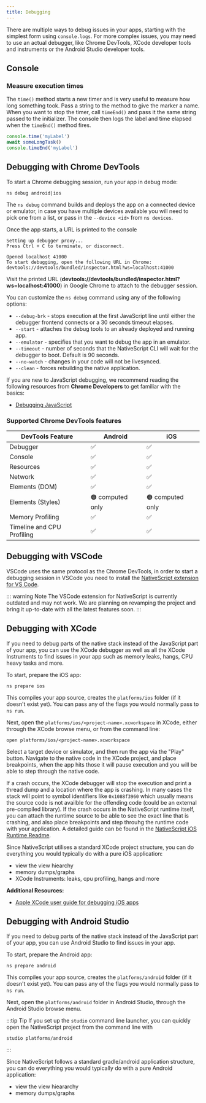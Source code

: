 ```yaml
---
title: Debugging
---
```


There are multiple ways to debug issues in your apps, starting with the simplest form using `console.logs`. For more complex issues, you may need to use an actual debugger, like Chrome DevTools, XCode developer tools and instruments or the Android Studio developer tools.

## Console

### Measure execution times

The `time()` method starts a new timer and is very useful to measure how long something took. Pass a string to the method to give the marker a name. When you want to stop the timer, call `timeEnd()` and pass it the same string passed to the initializer. The console then logs the label and time elapsed when the `timeEnd()` method fires.

```ts
console.time('myLabel')
await someLongTask()
console.timeEnd('myLabel')
```

## Debugging with Chrome DevTools

To start a Chrome debugging session, run your app in debug mode:

```cli
ns debug android|ios
```

The `ns debug` command builds and deploys the app on a connected device or emulator, in case you have multiple devices available you will need to pick one from a list, or pass in the `--device <id>` from `ns devices`.

Once the app starts, a URL is printed to the console

```cli{5-6}
Setting up debugger proxy...
Press Ctrl + C to terminate, or disconnect.

Opened localhost 41000
To start debugging, open the following URL in Chrome:
devtools://devtools/bundled/inspector.html?ws=localhost:41000
```

Visit the printed URL (**devtools://devtools/bundled/inspector.html?ws=localhost:41000**) in Google Chrome to attach to the debugger session.

You can customize the `ns debug` command using any of the following options:

- `--debug-brk` - stops execution at the first JavaScript line until either the debugger frontend connects or a 30 seconds timeout elapses.
- `--start` - attaches the debug tools to an already deployed and running app.
- `--emulator` - specifies that you want to debug the app in an emulator.
- `--timeout` - number of seconds that the NativeScript CLI will wait for the debugger to boot. Default is 90 seconds.
- `--no-watch` - changes in your code will not be livesynced.
- `--clean` - forces rebuilding the native application.

If you are new to JavaScript debugging, we recommend reading the following resources from **Chrome Developers** to get familiar with the basics:

- [Debugging JavaScript](https://developer.chrome.com/docs/devtools/javascript/)

### Supported Chrome DevTools features

| DevTools Feature           | Android                       | iOS                           |
| -------------------------- | ----------------------------- | ----------------------------- |
| Debugger                   | :white_check_mark:            | :white_check_mark:            |
| Console                    | :white_check_mark:            | :white_check_mark:            |
| Resources                  | :white_check_mark:            | :white_check_mark:            |
| Network                    | :white_check_mark:            | :white_check_mark:            |
| Elements (DOM)             | :white_check_mark:            | :white_check_mark:            |
| Elements (Styles)          | :orange_circle: computed only | :orange_circle: computed only |
| Memory Profiling           | :white_check_mark:            | :white_check_mark:            |
| Timeline and CPU Profiling | :white_check_mark:            | :white_check_mark:            |

## Debugging with VSCode

VSCode uses the same protocol as the Chrome DevTools, in order to start a debugging session in VSCode you need to install the [NativeScript extension for VS Code](https://marketplace.visualstudio.com/items?itemName=NativeScript.nativescript).

::: warning Note
The VSCode extension for NativeScript is currently outdated and may not work. We are planning on revamping the project and bring it up-to-date with all the latest features soon.
:::

## Debugging with XCode

If you need to debug parts of the native stack instead of the JavaScript part of your app, you can use the XCode debugger as well as all the XCode Instruments to find issues in your app such as memory leaks, hangs, CPU heavy tasks and more.

To start, prepare the iOS app:

```cli
ns prepare ios
```

This compiles your app source, creates the `platforms/ios` folder (if it doesn't exist yet). You can pass any of the flags you would normally pass to `ns run`.

Next, open the `platforms/ios/<project-name>.xcworkspace` in XCode, either through the XCode browse menu, or from the command line:

```cli
open platforms/ios/<project-name>.xcworkspace
```

Select a target device or simulator, and then run the app via the "Play" button. Navigate to the native code in the XCode project, and place breakpoints, when the app hits those it will pause execution and you will be able to step through the native code.

If a crash occurs, the XCode debugger will stop the execution and print a thread dump and a location where the app is crashing. In many cases the stack will point to symbol identifiers like `0x1088f3960` which usually means the source code is not availble for the offending code (could be an external pre-compiled library). If the crash occurs in the NativeScript runtime itself, you can attach the runtime source to be able to see the exact line that is crashing, and also place breakpoints and step throuhg the runtime code with your application. A detailed guide can be found in the [NativeScript iOS Runtime Readme](https://github.com/NativeScript/ns-v8ios-runtime#attaching-the-runtime-to-a-nativescript-app).

Since NativeScript utilises a standard XCode project structure, you can do everything you would typically do with a pure iOS application:

- view the view hiearchy
- memory dumps/graphs
- XCode Instruments: leaks, cpu profiling, hangs and more

**Additional Resources:**

- [Apple XCode user guide for debugging iOS apps](https://developer.apple.com/documentation/xcode/diagnosing-and-resolving-bugs-in-your-running-app?language=objc)

## Debugging with Android Studio

If you need to debug parts of the native stack instead of the JavaScript part of your app, you can use Android Studio to find issues in your app.

To start, prepare the Android app:

```cli
ns prepare android
```

This compiles your app source, creates the `platforms/android` folder (if it doesn't exist yet). You can pass any of the flags you would normally pass to `ns run`.

Next, open the `platforms/android` folder in Android Studio, through the Android Studio browse menu.

:::tip Tip
If you set up the `studio` command line launcher, you can quickly open the NativeScript project from the command line with

```cli
studio platforms/android
```

:::

Since NativeScript follows a standard gradle/android application structure, you can do everything you would typically do with a pure Android application:

- view the view hieararchy
- memory dumps/graphs

<!-- previous content for reference: -->
<!--  -->
<!--  -->
<!--  -->
<!--  -->
<!-- For security reasons, the debugging agent **can't be started automatically** from the command-line. That's why NativeScript CLI generates a URL which is printed on the screen instead. **You need to manually copy it in Google Chrome's address bar to start debugging.**

You can customize the `ns debug` command using any of the following options:

- `--debug-brk` - Prepares, builds and deploys the application package on a device or in an emulator, and stops at the first JavaScript line until either the debugger frontend connects or a 30 seconds timeout elapses.
- `--start` - Attaches the debug tools to a deployed and running app.
- `--emulator` - Specifies that you want to debug the app in an emulator.
- `--timeout` - Sets the number of seconds that the NativeScript CLI will wait for the debugger to boot. If not set, the default timeout is 90 seconds.
- `--no-watch` - If set, changes in your code will not be livesynced.
- `--clean` - If set forces rebuilding the native application. -->

<!-- #### iOS specific options

- `--inspector` - Flag to use the embedded Webkit Web Inspector debugger (default is Chrome DevTools).

For more information about Android debugging, run any of the following commands:

`ns help debug android` or `ns debug android --help`

For iOS debugging, run any the following commands:

`ns help debug ios` or `ns debug ios --help`

The following are the Chrome DevTools features supported by NativeScript:

|                            | ANDROID CHROME DEVTOOLS | IOS SAFARI APPINSPECTOR | IOS CHROME DEVTOOLS | VSCODE EXTENSION   |
| -------------------------- | ----------------------- | ----------------------- | ------------------- | ------------------ |
| Debugger                   | :white_check_mark:      | :white_check_mark:      | :white_check_mark:  | :white_check_mark: |
| Console                    | :white_check_mark:      | :white_check_mark:      | :white_check_mark:  | :white_check_mark: |
| Resources                  | :white_check_mark:      | :white_check_mark:      | :white_check_mark:  | not applicable     |
| Network                    | :white_check_mark:      | :white_check_mark:      | :white_check_mark:  | not applicable     |
| Elements (DOM)             | :white_check_mark:      | :x:                     | :white_check_mark:  | not applicable     |
| Elements (Styles)          | :x:                     | :x:                     | :x:                 | not applicable     |
| Memory Profiling           | :x:                     | :x:                     | :x:                 | not applicable     |
| Timeline and CPU Profiling | :x:                     | :white_check_mark:      | :x:                 | not applicable     | -->

<!-- ### Debugger

The debugger feature can help you find and diagnose the bugs occurring at runtime using the following techniques:

- [Pause code with breakpoints](https://developer.chrome.com/docs/devtools/javascript/breakpoints/) - Set a breakpoint so that you can pause your code in the middle of its execution. Once your code is paused (Figure 1), you can [step through it](https://developer.chrome.com/docs/devtools/javascript/#code-stepping) to investigate the control flow and property values.

```js
console.log('a')
console.log('b')
debugger
console.log('c')
```

_Figure 1: A line-of-code breakpoint set on line 29: Setting breakpoints_
![Line of code breakpoint example](https://wd.imgix.net/image/admin/0BqKJaEX3Afeq6s5GbA6.png?auto=format&w=1600)

:::tip Note:
Sometimes when the code you want to debug executes too early, for example during application initialization, you will have to place a [Line-of-code breakpoint](https://developer.chrome.com/docs/devtools/javascript/#line-breakpoint) - `debugger;` statement in your code and start the debugging process with the [`--debug-brk`](/development-workflow/nativescript-cli-basics.md#debug) CLI flag to allow the DevTools enough time to connect and attach before your code is executed.
:::

- [Inspect local and global properties, and variables](https://developer.chrome.com/docs/devtools/javascript/#check-values) - While paused on a line of code, use the Scope pane (Figure 3) to view and edit the values of properties and variables in the local, closure, and global scopes.

_Figure 3: The Scope pane: Scope pane_
![The Scope pane](https://wd.imgix.net/image/admin/Tynv55DnsSgtvpd6Iz9z.png?auto=format&w=1600)

:::tip Note:
The `Global` object in the context of a NativeScript application is a custom object and contains only a limited subset of the `Window` global object present in a Web application.
:::

- [Watch the values of custom JavaScript expressions](https://developer.chrome.com/docs/devtools/javascript/#watch-expressions) - Use the Watch pane (Figure 4) to watch the values of custom expressions. You can watch any valid JavaScript expression.

_Figure 4: The Watch pane: Watch pane_
![The Watch pane](https://wd.imgix.net/image/admin/iAZLQFWjCy2kNbYKPGpR.png?auto=format&w=1600)

- [View the current call stack](https://developer.chrome.com/docs/devtools/javascript/#scope) - While paused on a line of code, use the Call Stack pane (Figure 5) to view the call stack that got you to this point. Click on an entry to jump to the line of code where that function was called. The blue arrow icon on the left of the blue outline represents which function DevTools is currently highlighting.

_Figure 5: Call stack: Call stack_
![Call stack](https://wd.imgix.net/image/admin/Tynv55DnsSgtvpd6Iz9z.png?auto=format&w=1600)

:::tip Note:
To be able to debug code other than JavaScript, the transpiled sources should include [inlined source maps](https://www.typescriptlang.org/docs/handbook/compiler-options.html) for your code (default when developing NativeScript apps with TypeScript).
:::: -->

<!-- ### Console -->

<!-- #### [Writing to the console](https://developer.chrome.com/docs/devtools/console/api/#log) -->
<!--
One of the most natural things you can do to debug apps in any environment is writing to the system’s log. In NativeScript logging works a lot as it does on the web, as most of the same `console` APIs that work on the web also work in NativeScript.

For a more configurable console logging, see the [Tracing in NativeScript](/guide/nativescript-core/tracing) page.

The `console.log()` function is great for outputting primitive values such as strings, numbers, and booleans, but it doesn’t work so well for objects. For those situations you’ll want to use another of the `console` object’s methods intended for complex object output: `console.dir()`.

To see this in action add a `console.log()` in your app code, which uses `console.log()` to log a simple object.

```typescript
export function pageLoaded = () => {
    console.log({
      type: "Apple",
      color: "Red"
    });
};
```

If you look at your console, you’ll see the following not-very-helpful output.

```shell
JS: [object Object]
```

Now replace the `console.log` reference with `console.dir`. After the NativeScript CLI refreshes your app, you should see the full output of the object in your terminal or command prompt.

```shell
JS: === dump(): dumping members ===
JS: {
JS:     "type": "Apple",
JS:     "color": "Red"
JS: }
JS: === dump(): dumping function and properties names ===
JS: === dump(): finished ===
``` -->

<!-- #### Autocompleting commands and expressions

When you type in the Console, the Console automatically displays an autocomplete dropdown menu (Figure 6) of relevant methods that match the text that you have already typed. This includes previous commands that you executed.

_Figure 6: Console autocomplete: Console autocomplete_

![Console autocomplete](https://wd.imgix.net/image/admin/7HsvmvxxZifd5ZqkP4Hg.png?auto=format&w=1600) -->

<!-- #### Evaluate expressions

Explore the state of any object of your global application scope, or the paused local scope from the Console by evaluating an expression just by typing it. -->

<!-- ### Resources

Scripts loaded by the JavaScript Virtual Machine appear in the Sources panel, which you can then debug and place breakpoints in. Besides scripts all other text and image resources found in your application are also listed in the Sources panel, grouped by folder name by default. You can inspect and search inside the contents of XML, HTML, CSS, JSON, and image files. Text and image network responses are also stored there. -->

<!-- ### Network

DevTools shows **all\*** network requests in the Network panel while the DevTools are open. In the panel you will find information about the requests made, whether they've completed, the response status and data.

- [View a log of requests](https://developer.chrome.com/docs/devtools/network/reference/#requests) - Use the Requests table (Figure 7) to view a log of all requests made while DevTools has been open. Clicking or hovering over requests reveals more information about them.

_Figure 7: A log of requests_

![A log of requests](https://wd.imgix.net/image/NJdAV9UgKuN8AhoaPBquL7giZQo1/0lULFSOjRlz3L83HPcKX.png?auto=format&w=1600)

:::tip Note:
Time, Size, and Waterfall metrics may sometimes appear incorrectly or be missing altogether if a Status Code is available, however, that means a response has been received.
:::

- [View a preview of a response body](https://developer.chrome.com/docs/devtools/network/reference/#preview) - To view a preview of a response body: Click the URL of the request, Under the Name column of the Requests table. Click the Preview tab (Figure 8). This tab is mostly useful for viewing images.

_Figure 8: A preview of a response body_
![A preview of a response body](https://wd.imgix.net/image/NJdAV9UgKuN8AhoaPBquL7giZQo1/91J6iI0F1RkJZEXBysdR.png?auto=format&w=1600)

- [View a response body](https://developer.chrome.com/docs/devtools/network/reference/#response) - To view the response body to a request: Click the URL of the request, under the Name column of the Requests table. Click the Response tab (Figure 9).

_Figure 9: The Response tab, outlined in blue: Response tab_
![The Response tab](https://wd.imgix.net/image/NJdAV9UgKuN8AhoaPBquL7giZQo1/KDZZBMl2isErxrNSY0gQ.png?auto=format&w=1600)

- [View HTTP headers](https://developer.chrome.com/docs/devtools/network/reference/#headers) - To view HTTP header data about a request: Click the URL of the request, under the Name column of the Requests table. Click the Headers tab (Figure 10).

_Figure 10: The Headers tab, outlined in blue: Headers tab_
![The Headers tab](https://wd.imgix.net/image/NJdAV9UgKuN8AhoaPBquL7giZQo1/0l9iRxK3yvrnha53NiKH.png?auto=format&w=1600)

- [View query string parameters](https://developer.chrome.com/docs/devtools/network/reference/#payload) - To view the query string parameters of a URL in a human-readable format: Open the Headers tab for the request you're interested in. Go to the Query String Parameters section.

:::tip Note:
This is currently available for the built-in [http module](https://docs.nativescript.org/http.html). For third-party modules that do network requests, additional code must be implemented to populate the Network Tab. See [Plugin author's guide](#plugin-authors-guide) for details on how to do it for your plugin.
::: -->
<!--
### Elements

The Elements panel in DevTools displays information about the current view tree, the attributes of each child, and its computed styles.

_Figure 11: The DOM tree view of a NativeScript application:_
![DOM tree view of a NativeScript application](/assets/images/development-workflow/elements-dom-tree-view.png) -->

<!-- ### Debugging plugins

Writing plugins is a great way to give back to the community by making application development ever easier by abstracting complex logic through a simple interface. What is even better is when your plugin can integrate almost seamlessly with the expanding arsenal of debugging tools provided by the platform. Following are the optional requirements and interfaces your plugin should comply to, to have your plugin's components/data shown in the respective DevTools panels.

- Elements panel (UI plugins) - The following content concerns only plugin authors who wrap and expose native Android/iOS views in their work. If you are a plugin author or plan to be one, you can either:

  - A: start off with a nativescript plugin template, which provides you with an already well-established structure to wrap native UI views in. To get started head over to the official [seed's](https://github.com/NativeScript/nativescript-plugin-seed)
    repository and follow the README instructions.

  - B: extend the [View](https://docs.nativescript.org/api-reference/classes/view) class or any of its subclasses. For detailed information, see this [Label Marquee](https://blog.nativescript.org/create-a-custom-view-plugin-marquee-label/) example.

- Network requests in plugins - **Note: The following content concerns only plugin authors who wrap and expose Android (Network agent in DevTools not yet supported with a public API in the iOS runtime) http functionalities.** To make your http functionality debuggable, there are callbacks you need to call at certain times of the lifecycle of the network request, following a [specific protocol](https://chromedevtools.github.io/devtools-protocol/). For your convenience, we've exposed callbacks and [TypeScript interfaces](https://github.com/NativeScript/NativeScript/blob/8f621a0df0f5c5660ed784944470e47bd6133825/tns-core-modules/debugger/debugger.ts#L48) to facilitate sending information to the Network agent.

  - Immediately before making the request:
    Check if the `global.__inspector` object is available, and whether the DevTools are connected:

  ```js
  if (global.__inspector && global.__inspector.isConnected) {
  }
  ```

  Build a [RequestData-compliant](https://github.com/NativeScript/NativeScript/blob/8f621a0df0f5c5660ed784944470e47bd6133825/tns-core-modules/debugger/debugger.ts#L56) object, as declared in the debugger module. RequestData contains the minimum subset of properties needed to display request entries in the Network panel. Finally call to the runtime-exposed callback:

  ```js
  global.__inspector.requestWillBeSent(requestData)
  ```

  - When a response is received:

    Check if the `global.__inspector` object is available, and whether the DevTools are connected, as shown above. Build a [ResponseData-compliant](https://github.com/NativeScript/NativeScript/blob/8f621a0df0f5c5660ed784944470e47bd6133825/tns-core-modules/debugger/debugger.ts#L56) object, as declared in the debugger module. `ResponseData` contains the minimum subset of properties needed to display the response for a completed request.

    Build a [LoadingFinishedData](https://github.com/NativeScript/NativeScript/blob/8f621a0df0f5c5660ed784944470e47bd6133825/tns-core-modules/debugger/debugger.ts#L87) compliant object, as declared in the debugger module. The object notifies the Network agent that a request has completed, as well as the time spent.

    Build a [SuccessfulRequestData-compliant](https://github.com/NativeScript/NativeScript/blob/8f621a0df0f5c5660ed784944470e47bd6133825/tns-core-modules/debugger/debugger.ts#L81) object, as declared in the debugger module. The object contains the response data, in a string format, the Id of the original request the response data corresponds to, and information whether the content should be base64-encoded, or not.

    Finally call the following runtime-exposed callbacks:

    ```js
    global.__inspector.responseReceived(responseData)
    global.__inspector.loadingFinished({
      requestId: requestIdStr,
      timestamp: getTimeStamp(),
    })
    global.__inspector.dataForRequestId(successfulRequestData)
    ```

- Debugging typescript-transpiledTo debug your TypeScript plugin based on the sources, and not the transpiled JS, it is enough to edit the respective `tsconfig.json` to output sources with inlined maps. That will ensure that the TypeScript sources will also show in the Sources pane, and allow you to debug it. Don't forget to transpile the sources without source maps before publishing the plugin. -->
<!--
### Credits

:::tip Note:
Portions of this page are modifications based on work created and [shared by Google](https://developers.google.com/terms/site-policies) and used according to terms described in the [Creative Commons 3.0 Attribution License](https://creativecommons.org/licenses/by/3.0/).
::: -->
<!--
### Debugging in VS Code

To debug NativeScript applications in [Visual Studio Code](https://code.visualstudio.com/), you need the [NativeScript extension for VS Code](https://marketplace.visualstudio.com/items?itemName=Telerik.nativescript).
 -->
